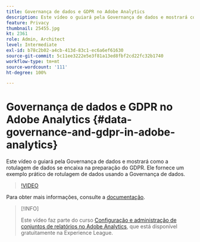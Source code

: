 ```yaml
---
title: Governança de dados e GDPR no Adobe Analytics
description: Este vídeo o guiará pela Governança de dados e mostrará como a rotulagem de dados se encaixa na preparação do GDPR. Ele fornece um exemplo prático de rotulagem de dados usando a Governança de dados.
feature: Privacy
thumbnail: 25455.jpg
kt: 2361
role: Admin, Architect
level: Intermediate
exl-id: b78c2b02-a4cb-413d-83c1-ec6a6ef61630
source-git-commit: 5c11ee3222e5e3f81a13ed8fbf2cd22fc32b1740
workflow-type: tm+mt
source-wordcount: '111'
ht-degree: 100%

---
```


# Governança de dados e GDPR no Adobe Analytics {#data-governance-and-gdpr-in-adobe-analytics}

Este vídeo o guiará pela Governança de dados e mostrará como a rotulagem de dados se encaixa na preparação do GDPR. Ele fornece um exemplo prático de rotulagem de dados usando a Governança de dados.

>[!VIDEO](https://video.tv.adobe.com/v/25455/?quality=12)

Para obter mais informações, consulte a [documentação](https://experienceleague.adobe.com/docs/analytics/admin/data-governance/an-gdpr-overview.html?lang=pt-BR).

>[!INFO]
>
> Este vídeo faz parte do curso [Configuração e administração de conjuntos de relatórios no Adobe Analytics](https://experienceleague.adobe.com/?recommended=Analytics-A-1-2021.1.administration&amp;lang=pt-BR), que está disponível gratuitamente na Experience League.